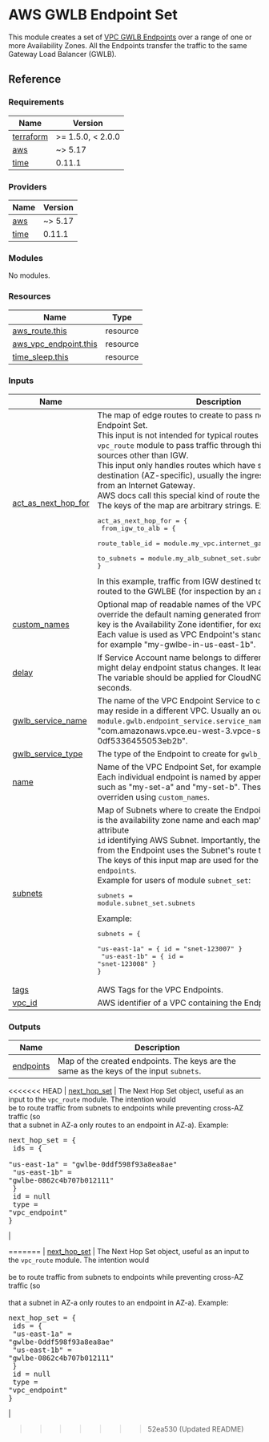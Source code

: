 # AWS GWLB Endpoint Set

This module creates a set of [VPC GWLB Endpoints](https://docs.aws.amazon.com/vpc/latest/privatelink/vpce-gateway-load-balancer.html)
over a range of one or more Availability Zones. All the Endpoints transfer the traffic to the same Gateway Load Balancer (GWLB).

## Reference
<!-- BEGIN_TF_DOCS -->
### Requirements

| Name | Version |
|------|---------|
| <a name="requirement_terraform"></a> [terraform](#requirement\_terraform) | >= 1.5.0, < 2.0.0 |
| <a name="requirement_aws"></a> [aws](#requirement\_aws) | ~> 5.17 |
| <a name="requirement_time"></a> [time](#requirement\_time) | 0.11.1 |

### Providers

| Name | Version |
|------|---------|
| <a name="provider_aws"></a> [aws](#provider\_aws) | ~> 5.17 |
| <a name="provider_time"></a> [time](#provider\_time) | 0.11.1 |

### Modules

No modules.

### Resources

| Name | Type |
|------|------|
| [aws_route.this](https://registry.terraform.io/providers/hashicorp/aws/latest/docs/resources/route) | resource |
| [aws_vpc_endpoint.this](https://registry.terraform.io/providers/hashicorp/aws/latest/docs/resources/vpc_endpoint) | resource |
| [time_sleep.this](https://registry.terraform.io/providers/hashicorp/time/0.11.1/docs/resources/sleep) | resource |

### Inputs

| Name | Description | Type | Default | Required |
|------|-------------|------|---------|:--------:|
| <a name="input_act_as_next_hop_for"></a> [act\_as\_next\_hop\_for](#input\_act\_as\_next\_hop\_for) | The map of edge routes to create to pass network traffic to this Endpoint Set.<br/>This input is not intended for typical routes - use instead the `vpc_route` module to pass traffic through this Endpoint Set from sources other than IGW.<br/>This input only handles routes which have subnet CIDRs destination (AZ-specific), usually the ingress traffic coming from an Internet Gateway.<br/>AWS docs call this special kind of route the ["edge route"](https://docs.aws.amazon.com/vpc/latest/userguide/VPC_Route_Tables.html#gateway-route-table).<br/>The keys of the map are arbitrary strings. Example:<pre>act_as_next_hop_for = {<br/>  from_igw_to_alb = {<br/>    route_table_id = module.my_vpc.internet_gateway_route_table.id<br/>    to_subnets     = module.my_alb_subnet_set.subnets<br/>}</pre>In this example, traffic from IGW destined to the ALB is instead routed to the GWLBE (for inspection by an appliance). | <pre>map(object({<br/>    route_table_id = string<br/>    to_subnets = map(object({<br/>      cidr_block = string<br/>    }))<br/>  }))</pre> | `{}` | no |
| <a name="input_custom_names"></a> [custom\_names](#input\_custom\_names) | Optional map of readable names of the VPC Endpoints, used to override the default naming generated from the input `name`. Each key is the Availability Zone identifier, for example `us-east-1b`. Each value is used as VPC Endpoint's standard AWS tag `Name`, for example "my-gwlbe-in-us-east-1b". | `map(string)` | `{}` | no |
| <a name="input_delay"></a> [delay](#input\_delay) | If Service Account name belongs to different AWS account It might delay endpoint status changes. It leads to routing issue. The variable should be applied for CloudNGFW. Number of seconds. | `number` | `0` | no |
| <a name="input_gwlb_service_name"></a> [gwlb\_service\_name](#input\_gwlb\_service\_name) | The name of the VPC Endpoint Service to connect to, which may reside in a different VPC. Usually an output `module.gwlb.endpoint_service.service_name`. Example: "com.amazonaws.vpce.eu-west-3.vpce-svc-0df5336455053eb2b". | `string` | n/a | yes |
| <a name="input_gwlb_service_type"></a> [gwlb\_service\_type](#input\_gwlb\_service\_type) | The type of the Endpoint to create for `gwlb_service_name`. | `string` | `"GatewayLoadBalancer"` | no |
| <a name="input_name"></a> [name](#input\_name) | Name of the VPC Endpoint Set, for example: "my-gwlbe-". Each individual endpoint is named by appending an AZ letter, such as "my-set-a" and "my-set-b". These names can be overriden using `custom_names`. | `string` | `"gwlbe-"` | no |
| <a name="input_subnets"></a> [subnets](#input\_subnets) | Map of Subnets where to create the Endpoints. Each map's key is the availability zone name and each map's object has an attribute<br/>`id` identifying AWS Subnet. Importantly, the traffic returning from the Endpoint uses the Subnet's route table.<br/>The keys of this input map are used for the output map `endpoints`.<br/>Example for users of module `subnet_set`:<pre>subnets = module.subnet_set.subnets</pre>Example:<pre>subnets = {<br/>  "us-east-1a" = { id = "snet-123007" }<br/>  "us-east-1b" = { id = "snet-123008" }<br/>}</pre> | <pre>map(object({<br/>    id = string<br/>  }))</pre> | n/a | yes |
| <a name="input_tags"></a> [tags](#input\_tags) | AWS Tags for the VPC Endpoints. | `map(string)` | `{}` | no |
| <a name="input_vpc_id"></a> [vpc\_id](#input\_vpc\_id) | AWS identifier of a VPC containing the Endpoint. | `string` | n/a | yes |

### Outputs

| Name | Description |
|------|-------------|
| <a name="output_endpoints"></a> [endpoints](#output\_endpoints) | Map of the created endpoints. The keys are the same as the keys of the input `subnets`. |
<<<<<<< HEAD
| <a name="output_next_hop_set"></a> [next\_hop\_set](#output\_next\_hop\_set) | The Next Hop Set object, useful as an input to the `vpc_route` module. The intention would<br/>be to route traffic from subnets to endpoints while preventing cross-AZ traffic (so<br/>that a subnet in AZ-a only routes to an endpoint in AZ-a). Example:<pre>next_hop_set = {<br/>  ids = {<br/>    "us-east-1a" = "gwlbe-0ddf598f93a8ea8ae"<br/>    "us-east-1b" = "gwlbe-0862c4b707b012111"<br/>  }<br/>  id   = null<br/>  type = "vpc_endpoint"<br/>}</pre> |
<!-- END_TF_DOCS -->
=======
| <a name="output_next_hop_set"></a> [next\_hop\_set](#output\_next\_hop\_set) | The Next Hop Set object, useful as an input to the `vpc_route` module. The intention would  <br>be to route traffic from subnets to endpoints while preventing cross-AZ traffic (so  <br>that a subnet in AZ-a only routes to an endpoint in AZ-a). Example:<pre>next_hop_set = {<br>  ids = {<br>    "us-east-1a" = "gwlbe-0ddf598f93a8ea8ae"<br>    "us-east-1b" = "gwlbe-0862c4b707b012111"<br>  }<br>  id   = null<br>  type = "vpc_endpoint"<br>}</pre> |
<!-- END_TF_DOCS -->
>>>>>>> 52ea530 (Updated README)
